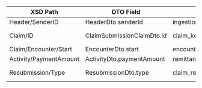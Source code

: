 | XSD Path               | DTO Field                  | Table.Column                           | Notes        |
| ---------------------- | -------------------------- | -------------------------------------- | ------------ |
| Header/SenderID        | HeaderDto.senderId         | ingestion\_file.sender\_id             | required     |
| Claim/ID               | ClaimSubmissionClaimDto.id | claim\_key.claim\_id                   | unique key   |
| Claim/Encounter/Start  | EncounterDto.start         | encounter.start\_at                    | utc          |
| Activity/PaymentAmount | ActivityDto.paymentAmount  | remittance\_activity.payment\_amount   | nullable     |
| Resubmission/Type      | ResubmissionDto.type       | claim\_resubmission.resubmission\_type | when present |
